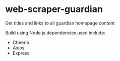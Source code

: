 # web-scraper-guardian
Get titles and links to all guardian homepage content

Build using Node.js
dependencies used include:
- Cheerio
- Axios
- Express
